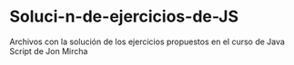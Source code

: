 # Soluci-n-de-ejercicios-de-JS
Archivos con la solución de los ejercicios propuestos en el curso de Java Script de Jon Mircha
